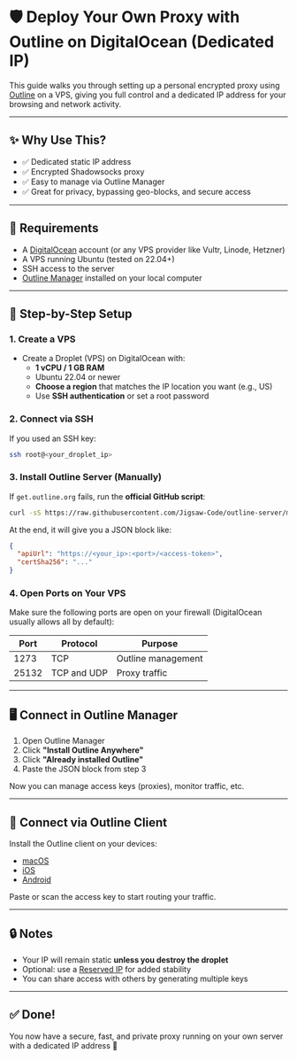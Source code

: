 # 🛡️ Deploy Your Own Proxy with Outline on DigitalOcean (Dedicated IP)

This guide walks you through setting up a personal encrypted proxy using [Outline](https://getoutline.org/) on a VPS, giving you full control and a dedicated IP address for your browsing and network activity.

---

## ✨ Why Use This?

- ✅ Dedicated static IP address
- ✅ Encrypted Shadowsocks proxy
- ✅ Easy to manage via Outline Manager
- ✅ Great for privacy, bypassing geo-blocks, and secure access

---

## 🧰 Requirements

- A [DigitalOcean](https://digitalocean.com) account (or any VPS provider like Vultr, Linode, Hetzner)
- A VPS running Ubuntu (tested on 22.04+)
- SSH access to the server
- [Outline Manager](https://getoutline.org/) installed on your local computer

---

## 🚀 Step-by-Step Setup

### 1. Create a VPS

- Create a Droplet (VPS) on DigitalOcean with:
  - **1 vCPU / 1 GB RAM**
  - Ubuntu 22.04 or newer
  - **Choose a region** that matches the IP location you want (e.g., US)
  - Use **SSH authentication** or set a root password

### 2. Connect via SSH

If you used an SSH key:

```bash
ssh root@<your_droplet_ip>
```

### 3. Install Outline Server (Manually)

If `get.outline.org` fails, run the **official GitHub script**:

```bash
curl -sS https://raw.githubusercontent.com/Jigsaw-Code/outline-server/master/src/server_manager/install_scripts/install_server.sh | bash
```

At the end, it will give you a JSON block like:

```json
{
  "apiUrl": "https://<your_ip>:<port>/<access-token>",
  "certSha256": "..."
}
```

### 4. Open Ports on Your VPS

Make sure the following ports are open on your firewall (DigitalOcean usually allows all by default):

| Port   | Protocol     | Purpose               |
|--------|--------------|------------------------|
| 1273   | TCP          | Outline management     |
| 25132  | TCP and UDP  | Proxy traffic          |

---

## 🖥️ Connect in Outline Manager

1. Open Outline Manager
2. Click **"Install Outline Anywhere"**
3. Click **"Already installed Outline"**
4. Paste the JSON block from step 3

Now you can manage access keys (proxies), monitor traffic, etc.

---

## 📱 Connect via Outline Client

Install the Outline client on your devices:

- [macOS](https://itunes.apple.com/app/outline-app/id1356178125)
- [iOS](https://apps.apple.com/app/outline-app/id1356177741)
- [Android](https://play.google.com/store/apps/details?id=org.outline.android.client)

Paste or scan the access key to start routing your traffic.

---

## 🔒 Notes

- Your IP will remain static **unless you destroy the droplet**
- Optional: use a [Reserved IP](https://docs.digitalocean.com/products/networking/reserved-ips/) for added stability
- You can share access with others by generating multiple keys

---

## ✅ Done!

You now have a secure, fast, and private proxy running on your own server with a dedicated IP address 🎉
